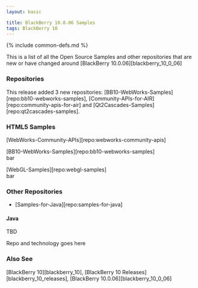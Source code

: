 ```yaml
---
layout: basic

title: BlackBerry 10.0.06 Samples
tags: BlackBerry 10
---
```

{% include common-defs.md %}

This is a list of all the Open Source Samples and other repositories
that are new or have changed around [BlackBerry 10.0.06][blackberry_10_0_06]

### Repositories

This release added 3 new repositories: [BB10-WebWorks-Samples][repo:bb10-webworks-samples],
[Community-APIs-for-AIR][repo:community-apis-for-air] and
[Qt2Cascades-Samples][repo:qt2cascades-samples].

### HTML5 Samples

[WebWorks-Community-APIs][repo:webworks-community-apis]  

[BB10-WebWorks-Samples][repo:bb10-webworks-samples]  
bar

[WebGL-Samples][repo:webgl-samples]  
bar

### Other Repositories

* [Samples-for-Java][repo:samples-for-java]

#### Java

TBD

Repo and technology goes here

### Also See
[BlackBerry 10][blackberry_10], [BlackBerry 10 Releases][blackberry_10_releases], [BlackBerry 10.0.06][blackberry_10_0_06]
